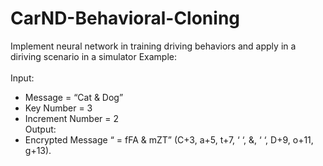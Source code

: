 # CarND-Behavioral-Cloning
Implement neural network in training driving behaviors and apply in a diriving scenario in a simulator
Example:\
\
Input:
* Message = “Cat & Dog”
* Key Number = 3
* Increment Number = 2
\
Output:
* Encrypted Message “ = fFA & mZT”
(C+3, a+5, t+7, ‘ ‘, &, ‘ ‘, D+9, o+11, g+13). 
